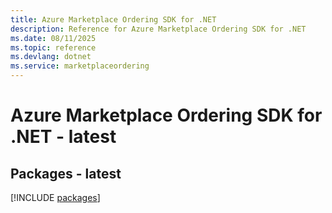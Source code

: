 ```yaml
---
title: Azure Marketplace Ordering SDK for .NET
description: Reference for Azure Marketplace Ordering SDK for .NET
ms.date: 08/11/2025
ms.topic: reference
ms.devlang: dotnet
ms.service: marketplaceordering
---
```

# Azure Marketplace Ordering SDK for .NET - latest
## Packages - latest
[!INCLUDE [packages](marketplace-ordering-index.md)]
